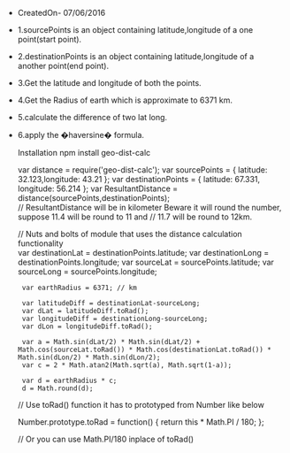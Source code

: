 
 * CreatedOn- 07/06/2016
 * 1.sourcePoints is an object containing latitude,longitude of a one point(start point).
 * 2.destinationPoints is an object containing latitude,longitude of a another point(end point).
 * 3.Get the latitude and longitude of both the points.
 * 4.Get the Radius of earth which is approximate to 6371 km.
 * 5.calculate the difference of two lat long.
 * 6.apply the �haversine� formula.
 
	Installation
	npm install geo-dist-calc

 	var distance = require('geo-dist-calc');
	    var sourcePoints = { latitude: 32.123,longitude: 43.21 };
    	var destinationPoints = { latitude: 67.331, longitude: 56.214 };
	    var ResultantDistance = distance(sourcePoints,destinationPoints); 	
        // ResultantDistance will be in kilometer Beware it will round the number, suppose 11.4 will be round to 11 and
		// 11.7 will be round to 12km.
		 
		
	// Nuts and bolts of module that uses the distance calculation functionality	
 	var destinationLat = destinationPoints.latitude; 
		var destinationLong = destinationPoints.longitude; 
		var sourceLat = sourcePoints.latitude; 
		var sourceLong = sourcePoints.longitude; 
	
		var earthRadius = 6371; // km 
	
		var latitudeDiff = destinationLat-sourceLong;
		var dLat = latitudeDiff.toRad();  
		var longitudeDiff = destinationLong-sourceLong;
		var dLon = longitudeDiff.toRad();  
		
		var a = Math.sin(dLat/2) * Math.sin(dLat/2) + Math.cos(sourceLat.toRad()) * Math.cos(destinationLat.toRad()) * Math.sin(dLon/2) * Math.sin(dLon/2);  
		var c = 2 * Math.atan2(Math.sqrt(a), Math.sqrt(1-a)); 
		
		var d = earthRadius * c; 
		d = Math.round(d);
	
    // Use toRad() function it has to prototyped from Number like below
	
	Number.prototype.toRad = function() {
	   return this * Math.PI / 180;
	};
	
	// Or you can use Math.PI/180 inplace of toRad()
